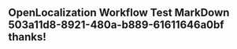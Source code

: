 <properties
ms.topic="hero-topic"
ms.test1="hero-topic"
ms.test2="test"/>

## OpenLocalization Workflow Test MarkDown 503a11d8-8921-480a-b889-61611646a0bf thanks!
